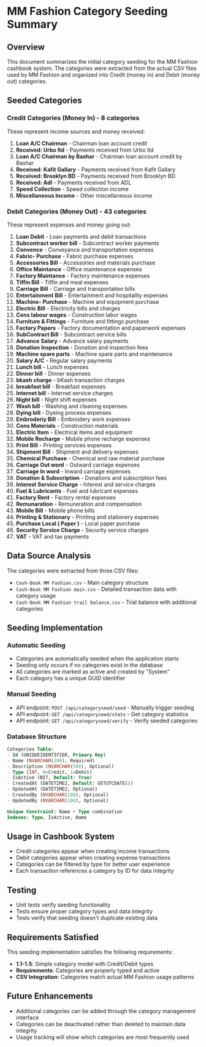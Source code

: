# MM Fashion Category Seeding Summary

## Overview
This document summarizes the initial category seeding for the MM Fashion cashbook system. The categories were extracted from the actual CSV files used by MM Fashion and organized into Credit (money in) and Debit (money out) categories.

## Seeded Categories

### Credit Categories (Money In) - 8 categories
These represent income sources and money received:

1. **Loan A/C Chairman** - Chairman loan account credit
2. **Received: Urbo ltd** - Payments received from Urbo ltd
3. **Loan A/C Chairman by Bashar** - Chairman loan account credit by Bashar
4. **Received: Kafit Gallary** - Payments received from Kafit Gallary
5. **Received: Brooklyn BD** - Payments received from Brooklyn BD
6. **Received: Adl** - Payments received from ADL
7. **Speed Collection** - Speed collection income
8. **Miscellaneous Income** - Other miscellaneous income

### Debit Categories (Money Out) - 43 categories
These represent expenses and money going out:

1. **Loan Debit** - Loan payments and debit transactions
2. **Subcontract worker bill** - Subcontract worker payments
3. **Convence** - Conveyance and transportation expenses
4. **Fabric- Purchase** - Fabric purchase expenses
5. **Accessories Bill** - Accessories and materials purchase
6. **Office Maintance** - Office maintenance expenses
7. **Factory Maintance** - Factory maintenance expenses
8. **Tiffin Bill** - Tiffin and meal expenses
9. **Carriage Bill** - Carriage and transportation bills
10. **Entertainment Bill** - Entertainment and hospitality expenses
11. **Machine- Purchase** - Machine and equipment purchase
12. **Electric Bill** - Electricity bills and charges
13. **Cons labour wages** - Construction labor wages
14. **Furniture & Fittings** - Furniture and fittings purchase
15. **Factory Papers** - Factory documentation and paperwork expenses
16. **SubContract Bill** - Subcontract service bills
17. **Advance Salary** - Advance salary payments
18. **Donation Inspection** - Donation and inspection fees
19. **Machine spare parts** - Machine spare parts and maintenance
20. **Salary A/C** - Regular salary payments
21. **Lunch bill** - Lunch expenses
22. **Dinner bill** - Dinner expenses
23. **bkash charge** - bKash transaction charges
24. **breakfast bill** - Breakfast expenses
25. **Internet bill** - Internet service charges
26. **Night bill** - Night shift expenses
27. **Wash bill** - Washing and cleaning expenses
28. **Dying bill** - Dyeing process expenses
29. **Embroderiy Bill** - Embroidery work expenses
30. **Cons Materials** - Construction materials
31. **Electric Item** - Electrical items and equipment
32. **Mobile Recharge** - Mobile phone recharge expenses
33. **Print Bill** - Printing services expenses
34. **Shipment Bill** - Shipment and delivery expenses
35. **Chemical Purchase** - Chemical and raw material purchase
36. **Carriage Out word** - Outward carriage expenses
37. **Carriage In word** - Inward carriage expenses
38. **Donation & Subscription** - Donations and subscription fees
39. **Interest Service Charge** - Interest and service charges
40. **Fuel & Lubricants** - Fuel and lubricant expenses
41. **Factory Rent** - Factory rental expenses
42. **Remunaration** - Remuneration and compensation
43. **Mobile Bill** - Mobile phone bills
44. **Printing & Stationary** - Printing and stationery expenses
45. **Purchase Local ( Paper )** - Local paper purchase
46. **Security Service Charge** - Security service charges
47. **VAT** - VAT and tax payments

## Data Source Analysis
The categories were extracted from three CSV files:
- `Cash-Book MM Fashion.csv` - Main category structure
- `Cash-Book MM Fashion main.csv` - Detailed transaction data with category usage
- `Cash-Book MM Fashion trail balance.csv` - Trial balance with additional categories

## Seeding Implementation

### Automatic Seeding
- Categories are automatically seeded when the application starts
- Seeding only occurs if no categories exist in the database
- All categories are marked as active and created by "System"
- Each category has a unique GUID identifier

### Manual Seeding
- API endpoint: `POST /api/categoryseed/seed` - Manually trigger seeding
- API endpoint: `GET /api/categoryseed/stats` - Get category statistics
- API endpoint: `GET /api/categoryseed/verify` - Verify seeded categories

### Database Structure
```sql
Categories Table:
- Id (UNIQUEIDENTIFIER, Primary Key)
- Name (NVARCHAR(200), Required)
- Description (NVARCHAR(500), Optional)
- Type (INT, 0=Credit, 1=Debit)
- IsActive (BIT, Default: True)
- CreatedAt (DATETIME2, Default: GETUTCDATE())
- UpdatedAt (DATETIME2, Optional)
- CreatedBy (NVARCHAR(100), Optional)
- UpdatedBy (NVARCHAR(100), Optional)

Unique Constraint: Name + Type combination
Indexes: Type, IsActive, Name
```

## Usage in Cashbook System
- Credit categories appear when creating income transactions
- Debit categories appear when creating expense transactions
- Categories can be filtered by type for better user experience
- Each transaction references a category by ID for data integrity

## Testing
- Unit tests verify seeding functionality
- Tests ensure proper category types and data integrity
- Tests verify that seeding doesn't duplicate existing data

## Requirements Satisfied
This seeding implementation satisfies the following requirements:
- **1.1-1.5**: Simple category model with Credit/Debit types
- **Requirements**: Categories are properly typed and active
- **CSV Integration**: Categories match actual MM Fashion usage patterns

## Future Enhancements
- Additional categories can be added through the category management interface
- Categories can be deactivated rather than deleted to maintain data integrity
- Usage tracking will show which categories are most frequently used